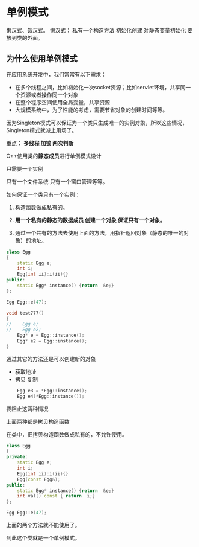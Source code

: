 # 单例模式

懒汉式、饿汉式。
懒汉式：
私有一个构造方法 初始化创建 
对静态变量初始化 要放到类的外面。

## 为什么使用单例模式

在应用系统开发中，我们常常有以下需求：

- 在多个线程之间，比如初始化一次socket资源；比如servlet环境，共享同一个资源或者操作同一个对象
- 在整个程序空间使用全局变量，共享资源
- 大规模系统中，为了性能的考虑，需要节省对象的创建时间等等。

因为Singleton模式可以保证为一个类只生成唯一的实例对象，所以这些情况，Singleton模式就派上用场了。

重点：
**多线程  加锁   两次判断** 

C++使用类的**静态成员**进行单例模式设计

只需要一个实例

只有一个文件系统 只有一个窗口管理等等。

如何保证一个类只有一个实例：

1. 构造函数做成私有的。

2. **用一个私有的静态的数据成员 创建一个对象  保证只有一个对象。**

3. 通过一个共有的方法去使用上面的方法，用指针返回对象（静态的唯一的对象）的地址。

```c++
class Egg
{
    static Egg e;
    int i;
    Egg(int ii):i(ii){}
public:
    static Egg* instance() {return  &e;}
};

Egg Egg::e(47);

void test777()
{
//    Egg e;
//    Egg e2;
    Egg* e = Egg::instance();
    Egg* e2 = Egg::instance();
}
```

通过其它的方法还是可以创建新的对象

- 获取地址
- 拷贝 复制

```c++
    Egg e3 = *Egg::instance();
    Egg e4(*Egg::instance());
```

要阻止这两种情况

上面两种都是拷贝构造函数

在类中，把拷贝构造函数做成私有的，不允许使用。

```c++
class Egg
{
private:
    static Egg e;
    int i;
    Egg(int ii):i(ii){}
    Egg(const Egg&);
public:
    static Egg* instance() {return  &e;}
    int val() const { return  i;}
};

Egg Egg::e(47);
```

上面的两个方法就不能使用了。

到此这个类就是一个单例模式。
